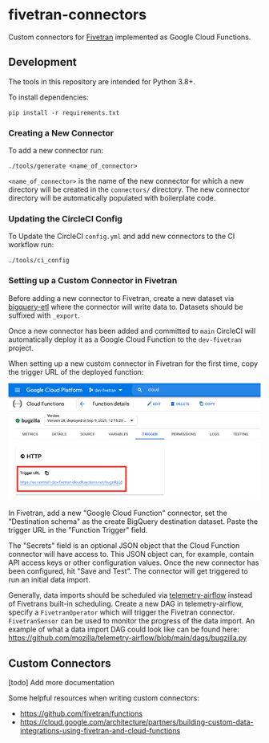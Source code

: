 # fivetran-connectors

Custom connectors for [Fivetran](https://fivetran.com/) implemented as Google Cloud Functions.

## Development

The tools in this repository are intended for Python 3.8+.

To install dependencies:

```
pip install -r requirements.txt
```

### Creating a New Connector

To add a new connector run:

```
./tools/generate <name_of_connector>
```

`<name_of_connector>` is the name of the new connector for which a new directory will be created
in the `connectors/` directory. The new connector directory will be automatically populated with
boilerplate code.

### Updating the CircleCI Config

To Update the CircleCI `config.yml` and add new connectors to the CI workflow run:

```
./tools/ci_config
```

### Setting up a Custom Connector in Fivetran

Before adding a new connector to Fivetran, create a new dataset via [bigquery-etl](https://github.com/mozilla/bigquery-etl)
where the connector will write data to. Datasets should be suffixed with `_export`.

Once a new connector has been added and committed to `main` CircleCI will automatically deploy it
as a Google Cloud Function to the `dev-fivetran` project.

When setting up a new custom connector in Fivetran for the first time, copy the trigger URL of the
deployed function:

![Cloud Function Trigger URL](https://github.com/mozilla/fivetran-connectors/blob/main/docs/gcloud-function.png)

In Fivetran, add a new "Google Cloud Function" connector, set the "Destination schema" as the
create BigQuery destination dataset. Paste the trigger URL in the "Function Trigger" field.

The "Secrets" field is an optional JSON object that the Cloud Function connector will have access to.
This JSON object can, for example, contain API access keys or other configuration values. Once the
new connector has been configured, hit "Save and Test". The connector will get triggered to run an
initial data import.

Generally, data imports should be scheduled via [telemetry-airflow](https://github.com/mozilla/telemetry-airflow)
instead of Fivetrans built-in scheduling. Create a new DAG in telemetry-airflow, specify a `FivetranOperator` which
will trigger the Fivetran connector. `FivetranSensor` can be used to monitor the progress of the data import.
An example of what a data import DAG could look like can be found here: https://github.com/mozilla/telemetry-airflow/blob/main/dags/bugzilla.py

## Custom Connectors

[todo] Add more documentation

Some helpful resources when writing custom connectors:
* https://github.com/fivetran/functions
* https://cloud.google.com/architecture/partners/building-custom-data-integrations-using-fivetran-and-cloud-functions
